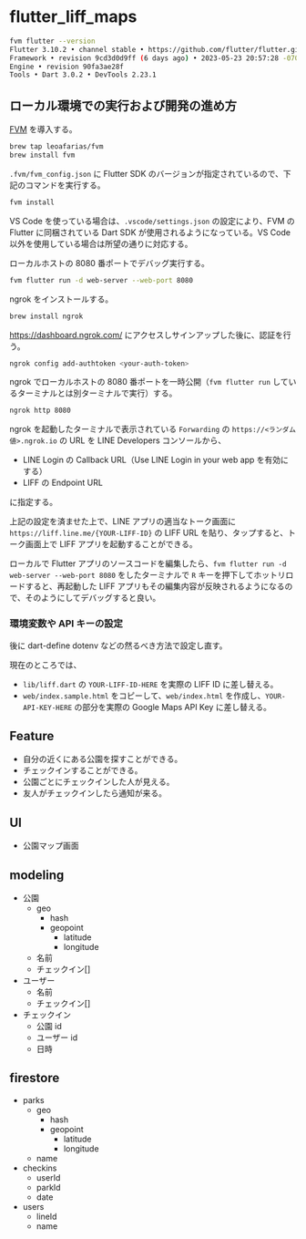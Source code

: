 # flutter_liff_maps

```bash
fvm flutter --version
Flutter 3.10.2 • channel stable • https://github.com/flutter/flutter.git
Framework • revision 9cd3d0d9ff (6 days ago) • 2023-05-23 20:57:28 -0700
Engine • revision 90fa3ae28f
Tools • Dart 3.0.2 • DevTools 2.23.1
```

## ローカル環境での実行および開発の進め方

[FVM](https://fvm.app/docs/getting_started/in) を導入する。

```bash
brew tap leoafarias/fvm
brew install fvm
```

`.fvm/fvm_config.json` に Flutter SDK のバージョンが指定されているので、下記のコマンドを実行する。

```bash
fvm install
```

VS Code を使っている場合は、`.vscode/settings.json` の設定により、FVM の Flutter に同梱されている Dart SDK が使用されるようになっている。VS Code 以外を使用している場合は所望の通りに対応する。

ローカルホストの 8080 番ポートでデバッグ実行する。

```bash
fvm flutter run -d web-server --web-port 8080
```

ngrok をインストールする。

```bash
brew install ngrok
```

<https://dashboard.ngrok.com/> にアクセスしサインアップした後に、認証を行う。

```bash
ngrok config add-authtoken <your-auth-token>
```

ngrok でローカルホストの 8080 番ポートを一時公開（`fvm flutter run` しているターミナルとは別ターミナルで実行）する。

```bash
ngrok http 8080
```

ngrok を起動したターミナルで表示されている `Forwarding` の `https://<ランダム値>.ngrok.io` の URL を LINE Developers コンソールから、

- LINE Login の Callback URL（Use LINE Login in your web app を有効にする）
- LIFF の Endpoint URL

に指定する。

上記の設定を済ませた上で、LINE アプリの適当なトーク画面に `https://liff.line.me/{YOUR-LIFF-ID}` の LIFF URL を貼り、タップすると、トーク画面上で LIFF アプリを起動することができる。

ローカルで Flutter アプリのソースコードを編集したら、`fvm flutter run -d web-server --web-port 8080` をしたターミナルで `R` キーを押下してホットリロードすると、再起動した LIFF アプリもその編集内容が反映されるようになるので、そのようにしてデバッグすると良い。

### 環境変数や API キーの設定

後に dart-define dotenv などの然るべき方法で設定し直す。

現在のところでは、

- `lib/liff.dart` の `YOUR-LIFF-ID-HERE` を実際の LIFF ID に差し替える。
- `web/index.sample.html` をコピーして、`web/index.html` を作成し、`YOUR-API-KEY-HERE` の部分を実際の Google Maps API Key に差し替える。

## Feature

- 自分の近くにある公園を探すことができる。
- チェックインすることができる。
- 公園ごとにチェックインした人が見える。
- 友人がチェックインしたら通知が来る。

## UI

- 公園マップ画面

## modeling

- 公園
  - geo
    - hash
    - geopoint
      - latitude
      - longitude
  - 名前
  - チェックイン[]
- ユーザー
  - 名前
  - チェックイン[]
- チェックイン
  - 公園 id
  - ユーザー id
  - 日時

## firestore

- parks
  - geo
    - hash
    - geopoint
      - latitude
      - longitude
  - name
- checkins
  - userId
  - parkId
  - date
- users
  - lineId
  - name
